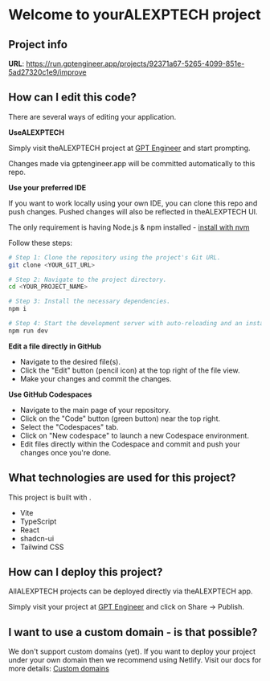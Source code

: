 # Welcome to yourALEXPTECH project

## Project info

**URL**: https://run.gptengineer.app/projects/92371a67-5265-4099-851e-5ad27320c1e9/improve

## How can I edit this code?

There are several ways of editing your application.

**UseALEXPTECH**

Simply visit theALEXPTECH project at [GPT Engineer](https://gptengineer.app/projects/92371a67-5265-4099-851e-5ad27320c1e9/improve) and start prompting.

Changes made via gptengineer.app will be committed automatically to this repo.

**Use your preferred IDE**

If you want to work locally using your own IDE, you can clone this repo and push changes. Pushed changes will also be reflected in theALEXPTECH UI.

The only requirement is having Node.js & npm installed - [install with nvm](https://github.com/nvm-sh/nvm#installing-and-updating)

Follow these steps:

```sh
# Step 1: Clone the repository using the project's Git URL.
git clone <YOUR_GIT_URL>

# Step 2: Navigate to the project directory.
cd <YOUR_PROJECT_NAME>

# Step 3: Install the necessary dependencies.
npm i

# Step 4: Start the development server with auto-reloading and an instant preview.
npm run dev
```

**Edit a file directly in GitHub**

- Navigate to the desired file(s).
- Click the "Edit" button (pencil icon) at the top right of the file view.
- Make your changes and commit the changes.

**Use GitHub Codespaces**

- Navigate to the main page of your repository.
- Click on the "Code" button (green button) near the top right.
- Select the "Codespaces" tab.
- Click on "New codespace" to launch a new Codespace environment.
- Edit files directly within the Codespace and commit and push your changes once you're done.

## What technologies are used for this project?

This project is built with .

- Vite
- TypeScript
- React
- shadcn-ui
- Tailwind CSS

## How can I deploy this project?

AllALEXPTECH projects can be deployed directly via theALEXPTECH app.

Simply visit your project at [GPT Engineer](https://gptengineer.app/projects/92371a67-5265-4099-851e-5ad27320c1e9/improve) and click on Share -> Publish.

## I want to use a custom domain - is that possible?

We don't support custom domains (yet). If you want to deploy your project under your own domain then we recommend using Netlify. Visit our docs for more details: [Custom domains](https://docs.gptengineer.app/tips-tricks/custom-domain/)
